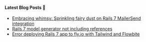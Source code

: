 #### **Latest Blog Posts** 🚀

<!-- start latest posts -->
- [Embracing whimsy: Sprinkling fairy dust on Rails 7 MailerSend integration](https://hitchcock.dev/rails-7-and-mailsender/)
- [Rails 7 model generator not including references](https://hitchcock.dev/rails-7-model-generator-not-including-references/)
- [Error deploying Rails 7 app to fly.io with Tailwind and Flowbite](https://hitchcock.dev/deploying-rails-7-app-to-fly-io/)
<!-- end latest posts -->
